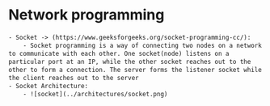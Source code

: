 # Network programming 
    - Socket -> (https://www.geeksforgeeks.org/socket-programming-cc/):
        - Socket programming is a way of connecting two nodes on a network to communicate with each other. One socket(node) listens on a particular port at an IP, while the other socket reaches out to the other to form a connection. The server forms the listener socket while the client reaches out to the server
    - Socket Architecture:
        - ![socket](../architectures/socket.png) 